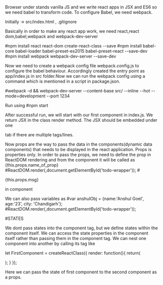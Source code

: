 Browser under stands vanilla JS and we write react apps in JSX and ES6 so we need babel to transform code. 
To configure Babel, we need webpack.

Initially -> src/index.html , .gitignore

Basically in order to make any react app work, we need react,react dom,babel,webpack and webpack-dev-server

#npm install react react-dom create-react-class --save
#npm install babel-core babel-loader babel-preset-es2015 babel-preset-react --save-dev
#npm install webpack webpack-dev-server --save-dev

Now we need to create a webpack config file webpack.config.js to configure the babel behaviour. Accordingly created the entry point as app/index.js in src folder.Now we can run the webpack config using a command which is mentioned in a script in package.json.

#webpack -d && webpack-dev-server --content-base src/ --inline --hot --mode=development --port 1234

Run using 
#npm start

After successful run, we will start with our first component in index.js. We return JSX in the class render method. The JSX should be embedded under one <div> tab if there are multiple tags/lines.

Now props are the way to pass the data in the components(dynamic data components) that needs to be displayed in the react application. Props is properties only.
In order to pass the props, we need to define the prop in ReactDOM rendering and from the component it will be called as {this.props.name_of_prop}
#ReactDOM.render(<TodoComponent msg="this is prop"/>,document.getElementById('todo-wrapper'));
#<p>{this.props.msg}</p> in component

We can also pass variables as
#var anshulObj = {name:'Anshul Goel', age:'23', city: 'Chandigarh'};
#ReactDOM.render(<TodoComponent msg="this is prop" person={anshulObj}/>,document.getElementById('todo-wrapper'));


#STATES

We dont pass states into the component tag, but we define states within the component itself. We can access the state properties in the component itself rather than passing them in the component tag. We can nest one component into another by calling its tag like

let FirstComponent = createReactClass({
render: function(){
    return(
        <div>
            <SecondComponent/>
        </div>
    );
}
});


Here we can pass the state of first component to the second component as a props.